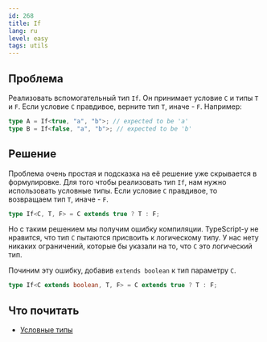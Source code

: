 ```yaml
---
id: 268
title: If
lang: ru
level: easy
tags: utils
---
```


## Проблема

Реализовать вспомогательный тип `If`. Он принимает условие `C` и типы `T` и `F`.
Если условие `C` правдивое, верните тип `T`, иначе - `F`. Например:

```typescript
type A = If<true, "a", "b">; // expected to be 'a'
type B = If<false, "a", "b">; // expected to be 'b'
```

## Решение

Проблема очень простая и подсказка на её решение уже скрывается в формулировке.
Для того чтобы реализовать тип `If`, нам нужно использовать условные типы. Если
условие `C` правдивое, то возвращаем тип `T`, иначе - `F`.

```typescript
type If<C, T, F> = C extends true ? T : F;
```

Но с таким решением мы получим ошибку компиляции. TypeScript-у не нравится, что
тип `C` пытаются присвоить к логическому типу. У нас нету никаких ограничений,
которые бы указали на то, что `C` это логический тип.

Починим эту ошибку, добавив `extends boolean` к тип параметру `C`.

```typescript
type If<C extends boolean, T, F> = C extends true ? T : F;
```

## Что почитать

- [Условные типы](https://www.typescriptlang.org/docs/handbook/2/conditional-types.html)
